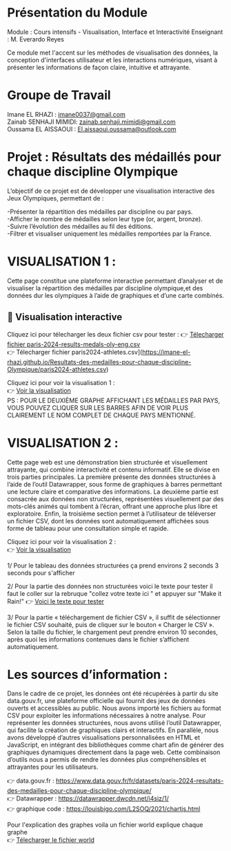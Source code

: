 # Présentation du Module
Module : Cours intensifs - Visualisation, Interface et Interactivité
Enseignant : M. Everardo Reyes

Ce module met l'accent sur les méthodes de visualisation des données, la conception d'interfaces utilisateur et les interactions numériques, visant à présenter les informations de façon claire, intuitive et attrayante.

# Groupe de Travail

Imane EL RHAZI : imane0037@gmail.com      
Zainab SENHAJI MIMIDI: zainab.senhaji.mimidi@gmail.com      
Oussama EL AISSAOUI : El.aissaoui.oussama@outlook.com


# Projet : Résultats des médaillés pour chaque discipline Olympique
L’objectif de ce projet est de développer une visualisation interactive des Jeux Olympiques, permettant de :

-Présenter la répartition des médailles par discipline ou par pays.   
-Afficher le nombre de médailles selon leur type (or, argent, bronze).            
-Suivre l’évolution des médailles au fil des éditions.                     
-Filtrer et visualiser uniquement les médailles remportées par la France. 

# VISUALISATION 1 :
Cette page constitue une plateforme interactive permettant d’analyser et de visualiser la répartition des médailles par discipline olympique,et des données dur les olympiques à l’aide de graphiques et d’une carte combinés.
## 🔗 Visualisation interactive

Cliquez ici pour télecharger les deux fichier csv pour tester : 
👉 [Télecharger fichier paris-2024-results-medals-oly-eng.csv ](https://imane-el-rhazi.github.io/Resultats-des-medailles-pour-chaque-discipline-Olympique/paris-2024-results-medals-oly-eng.csv)                
👉 Télecharger fichier paris2024-athletes.csv](https://imane-el-rhazi.github.io/Resultats-des-medailles-pour-chaque-discipline-Olympique/paris2024-athletes.csv)

Cliquez ici pour voir la visualisation 1 :  
👉 [Voir la visualisation](https://imane-el-rhazi.github.io/Resultats-des-medailles-pour-chaque-discipline-Olympique/Visualisation1.html)              
     PS : POUR LE DEUXIÈME GRAPHE AFFICHANT LES MÉDAILLES PAR PAYS, VOUS POUVEZ CLIQUER SUR LES BARRES AFIN DE VOIR PLUS CLAIREMENT LE NOM COMPLET DE CHAQUE PAYS MENTIONNÉ.


# VISUALISATION 2 :
Cette page web est une démonstration bien structurée et visuellement attrayante, qui combine interactivité et contenu informatif. Elle se divise en trois parties principales. La première présente des données structurées à l’aide de l’outil Datawrapper, sous forme de graphiques à barres permettant une lecture claire et comparative des informations. La deuxième partie est consacrée aux données non structurées, représentées visuellement par des mots-clés animés qui tombent à l’écran, offrant une approche plus libre et exploratoire. Enfin, la troisième section permet à l’utilisateur de téléverser un fichier CSV, dont les données sont automatiquement affichées sous forme de tableau pour une consultation simple et rapide.       

Cliquez ici pour voir la visualisation 2 :  
👉 [Voir la visualisation](https://imane-el-rhazi.github.io/Resultats-des-medailles-pour-chaque-discipline-Olympique/Visualisation2.html)


1/ Pour le tableau des données structurées ça prend environs 2 seconds 3 seconds pour s'afficher        

2/ Pour la partie des données non structurées  voici le texte pour tester il faut le coller sur la rebruque "collez votre texte ici " et appuyer sur "Make it Rain!"
    👉 [Voici le texte pour tester](https://imane-el-rhazi.github.io/Resultats-des-medailles-pour-chaque-discipline-Olympique/nonStructuré.txt) 
    
3/ Pour la partie « téléchargement de fichier CSV », il suffit de sélectionner le fichier CSV souhaité, puis de cliquer sur le bouton « Charger le CSV ». Selon la taille du fichier, le chargement peut prendre environ 10 secondes, après quoi les informations contenues dans le fichier s’affichent automatiquement.

# Les sources d’information :

Dans le cadre de ce projet, les données ont été récupérées à partir du site data.gouv.fr, une plateforme officielle qui fournit des jeux de données ouverts et accessibles au public. Nous avons importé les fichiers au format CSV pour exploiter les informations nécessaires à notre analyse. Pour représenter les données structurées, nous avons utilisé l’outil Datawrapper, qui facilite la création de graphiques clairs et interactifs. En parallèle, nous avons développé d’autres visualisations personnalisées en HTML et JavaScript, en intégrant des bibliothèques comme chart afin de générer des graphiques dynamiques directement dans la page web. Cette combinaison d’outils nous a permis de rendre les données plus compréhensibles et attrayantes pour les utilisateurs.

👉  data.gouv.fr : https://www.data.gouv.fr/fr/datasets/paris-2024-resultats-des-medailles-pour-chaque-discipline-olympique/                               
👉 Datawrapper :  https://datawrapper.dwcdn.net/i4siz/1/                                    
👉 graphique code : https://louisbigo.com/L2SOQ/2021/chartjs.html

Pour l'explication des graphes voila un fichier world explique chaque graphe                         
👉 [Télecharger le fichier world](https://imane-el-rhazi.github.io/Resultats-des-medailles-pour-chaque-discipline-Olympique/EXPLICATIONDESGRAPHESDEPREMIEREVISUALISATION.docx)








